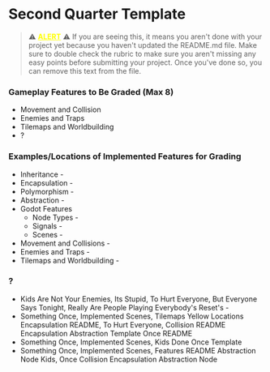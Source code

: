 # Second Quarter Template

> ⚠️ <ins style="color:yellow;">**ALERT**</ins> ⚠️ If you are seeing this, it means you aren't done with your project yet because you haven't updated the README.md file. Make sure to double check the rubric to make sure you aren't missing any easy points before submitting your project. Once you've done so, you can remove this text from the file.

### Gameplay Features to Be Graded (Max 8)
* Movement and Collision
* Enemies and Traps
* Tilemaps and Worldbuilding
* ?

### Examples/Locations of Implemented Features for Grading
* Inheritance -
* Encapsulation -
* Polymorphism -
* Abstraction -
* Godot Features
	* Node Types -
	* Signals -
	* Scenes -
* Movement and Collisions -
* Enemies and Traps -
* Tilemaps and Worldbuilding -

### ?
* Kids Are Not Your Enemies, Its Stupid, To Hurt Everyone, But Everyone Says Tonight, Really Are People Playing Everybody's Reset's -
* Something Once, Implemented Scenes, Tilemaps Yellow Locations Encapsulation README, To Hurt Everyone, Collision README Encapsulation Abstraction Template Once README
* Something Once, Implemented Scenes, Kids Done Once Template
* Something Once, Implemented Scenes, Features README Abstraction Node Kids, Once Collision Encapsulation Abstraction Node
